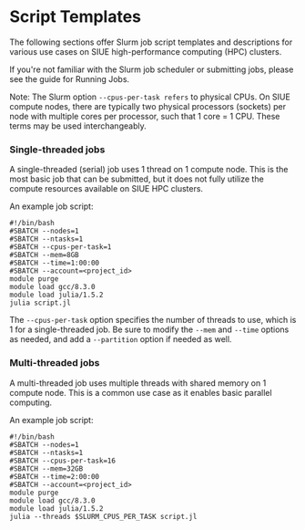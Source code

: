 # Script Templates
The following sections offer Slurm job script templates and descriptions for various use cases on SIUE high-performance computing (HPC) clusters.

If you're not familiar with the Slurm job scheduler or submitting jobs, please see the guide for Running Jobs.

Note: The Slurm option `--cpus-per-task refers` to physical CPUs. On SIUE compute nodes, there are typically two physical processors (sockets) per node with multiple cores per processor, such that 1 core = 1 CPU. These terms may be used interchangeably.

### Single-threaded jobs
A single-threaded (serial) job uses 1 thread on 1 compute node. This is the most basic job that can be submitted, but it does not fully utilize the compute resources available on SIUE HPC clusters.

An example job script:

```
#!/bin/bash
#SBATCH --nodes=1
#SBATCH --ntasks=1
#SBATCH --cpus-per-task=1
#SBATCH --mem=8GB
#SBATCH --time=1:00:00
#SBATCH --account=<project_id>
module purge
module load gcc/8.3.0
module load julia/1.5.2
julia script.jl
```

The `--cpus-per-task` option specifies the number of threads to use, which is 1 for a single-threaded job. Be sure to modify the `--mem` and `--time` options as needed, and add a `--partition` option if needed as well.

### Multi-threaded jobs
A multi-threaded job uses multiple threads with shared memory on 1 compute node. This is a common use case as it enables basic parallel computing.

An example job script:

```
#!/bin/bash
#SBATCH --nodes=1
#SBATCH --ntasks=1
#SBATCH --cpus-per-task=16
#SBATCH --mem=32GB
#SBATCH --time=2:00:00
#SBATCH --account=<project_id>
module purge
module load gcc/8.3.0
module load julia/1.5.2
julia --threads $SLURM_CPUS_PER_TASK script.jl
```
